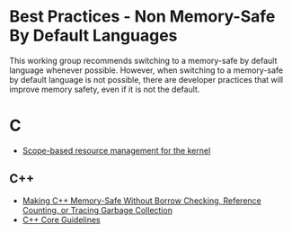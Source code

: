 # Best Practices - Non Memory-Safe By Default Languages

This working group recommends switching to a memory-safe by default language whenever possible. However, when switching to a memory-safe by default language is not possible, there are developer practices that will improve memory safety, even if it is not the default.

# C
* [Scope-based resource management for the kernel](https://lwn.net/Articles/934679/)

## C++
* [Making C++ Memory-Safe Without Borrow Checking, Reference Counting, or Tracing Garbage Collection](https://verdagon.dev/blog/vale-memory-safe-cpp)
* [C++ Core Guidelines](https://github.com/isocpp/CppCoreGuidelines)
